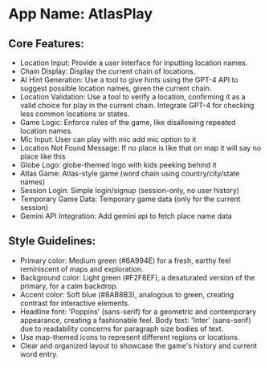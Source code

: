 # **App Name**: AtlasPlay

## Core Features:

- Location Input: Provide a user interface for inputting location names.
- Chain Display: Display the current chain of locations.
- AI Hint Generation: Use a tool to give hints using the GPT-4 API to suggest possible location names, given the current chain.
- Location Validation: Use a tool to verify a location, confirming it as a valid choice for play in the current chain. Integrate GPT-4 for checking less common locations or states.
- Game Logic: Enforce rules of the game, like disallowing repeated location names.
- Mic Input: User can play with mic add mic option to it
- Location Not Found Message: If no place is like that on map it will say no place like this
- Globe Logo: globe-themed logo with kids peeking behind it
- Atlas Game: Atlas-style game (word chain using country/city/state names)
- Session Login: Simple login/signup (session-only, no user history)
- Temporary Game Data: Temporary game data (only for the current session)
- Gemini API Integration: Add gemini api to fetch place name data

## Style Guidelines:

- Primary color: Medium green (#6A994E) for a fresh, earthy feel reminiscent of maps and exploration.
- Background color: Light green (#F2F8EF), a desaturated version of the primary, for a calm backdrop.
- Accent color: Soft blue (#8AB8B3), analogous to green, creating contrast for interactive elements.
- Headline font: 'Poppins' (sans-serif) for a geometric and contemporary appearance, creating a fashionable feel. Body text: 'Inter' (sans-serif) due to readability concerns for paragraph size bodies of text.
- Use map-themed icons to represent different regions or locations.
- Clear and organized layout to showcase the game's history and current word entry.